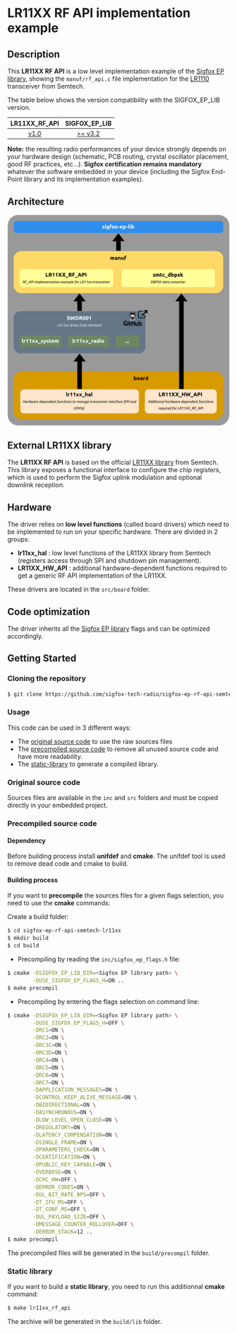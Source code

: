 # LR11XX RF API implementation example

## Description

This **LR11XX RF API** is a low level implementation example of the [Sigfox EP library](https://github.com/sigfox-tech-radio/sigfox-ep-lib), showing the `manuf/rf_api.c` file implementation for the [LR1110](https://www.semtech.com/products/wireless-rf/lora-edge/lr1110) transceiver from Semtech.

The table below shows the version compatibility with the SIGFOX_EP_LIB version.

|                                   **LR11XX_RF_API**                                  |                              **SIGFOX_EP_LIB**                               |
|:----------------------------------------------------------------------------------:|:----------------------------------------------------------------------------:|
| [v1.0](https://github.com/sigfox-tech-radio/sigfox-ep-rf-api-semtech-lr11xx/releases/tag/v1.0) | [>= v3.2](https://github.com/sigfox-tech-radio/sigfox-ep-lib/releases/tag/v3.2) |

**Note:** the resulting radio performances of your device strongly depends on your hardware design (schematic, PCB routing, crystal oscillator placement, good RF practices, etc...). **Sigfox certification remains mandatory** whatever the software embedded in your device (including the Sigfox End-Point library and its implementation examples).

## Architecture

<p align="center">
<img src="docs/images/sigfox_ep_example_semtech_lr11xx_architecture.png" width="600"/>
</p>

## External LR11XX library

The **LR11XX RF API** is based on the official [LR11XX library](https://github.com/Lora-net/SWDR001) from Semtech. This library exposes a functional interface to configure the chip registers, which is used to perform the Sigfox uplink modulation and optional downlink reception.

## Hardware

The driver relies on **low level functions** (called board drivers) which need to be implemented to run on your specific hardware. There are divided in 2 groups:

* **lr11xx_hal** : low level functions of the LR11XX library from Semtech (registers access through SPI and shutdown pin management).
* **LR11XX_HW_API** : additional hardware-dependent functions required to get a generic RF API implementation of the LR11XX.

These drivers are located in the `src/board` folder.

## Code optimization

The driver inherits all the [Sigfox EP library](https://github.com/sigfox-tech-radio/sigfox-ep-lib) flags and can be optimized accordingly.

## Getting Started

### Cloning the repository

```bash
$ git clone https://github.com/sigfox-tech-radio/sigfox-ep-rf-api-semtech-lr11xx.git
```

### Usage

This code can be used in 3 different ways:
 * The [original source code](#original-source-code) to use the raw sources files
 * The [precompiled source code](#precompiled-source-code) to remove all unused source code and have more readability.
 * The [static-library](#static-library) to generate a compiled library.

### Original source code

Sources files are available in the `inc` and `src` folders and must be copied directly in your embedded project.

### Precompiled source code

#### Dependency

Before building process install **unifdef** and  **cmake**. The unifdef tool is used to remove dead code and cmake to build.

#### Building process

If you want to **precompile** the sources files for a given flags selection, you need to use the **cmake** commands:

Create a build folder:

```bash
$ cd sigfox-ep-rf-api-semtech-lr11xx
$ mkdir build
$ cd build
```

* Precompiling by reading the `inc/sigfox_ep_flags.h` file:

```bash
$ cmake -DSIGFOX_EP_LIB_DIR=<Sigfox EP library path> \
		-DUSE_SIGFOX_EP_FLAGS_H=ON ..
$ make precompil
```
* Precompiling by entering the flags selection on command line:

```bash
$ cmake -DSIGFOX_EP_LIB_DIR=<Sigfox EP library path> \
		-DUSE_SIGFOX_EP_FLAGS_H=OFF \
        -DRC1=ON \
        -DRC2=ON \
        -DRC3C=ON \
        -DRC3D=ON \
        -DRC4=ON \
        -DRC5=ON \
        -DRC6=ON \
        -DRC7=ON \
        -DAPPLICATION_MESSAGES=ON \
        -DCONTROL_KEEP_ALIVE_MESSAGE=ON \
        -DBIDIRECTIONAL=ON \
        -DASYNCHRONOUS=ON \
        -DLOW_LEVEL_OPEN_CLOSE=ON \
        -DREGULATORY=ON \
        -DLATENCY_COMPENSATION=ON \
        -DSINGLE_FRAME=ON \
        -DPARAMETERS_CHECK=ON \
        -DCERTIFICATION=ON \
        -DPUBLIC_KEY_CAPABLE=ON \
        -DVERBOSE=ON \
        -DCRC_HW=OFF \
        -DERROR_CODES=ON \
        -DUL_BIT_RATE_BPS=OFF \
        -DT_IFU_MS=OFF \
        -DT_CONF_MS=OFF \
        -DUL_PAYLOAD_SIZE=OFF \
        -DMESSAGE_COUNTER_ROLLOVER=OFF \
        -DERROR_STACK=12 ..
$ make precompil
```

The precompiled files will be generated in the `build/precompil` folder.

### Static library

If you want to build a **static library**, you need to run this additionnal **cmake** command:

```bash
$ make lr11xx_rf_api
```

The archive will be generated in the `build/lib` folder.
